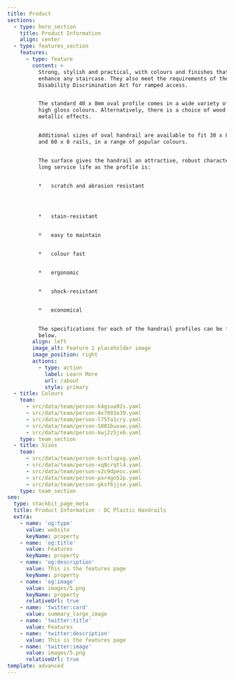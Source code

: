 ```yaml
---
title: Product
sections:
  - type: hero_section
    title: Product Information
    align: center
  - type: features_section
    features:
      - type: feature
        content: >
          Strong, stylish and practical, with colours and finishes that will
          enhance any staircase. They also meet the requirements of the
          Disability Discrimination Act for ramped access.


          The standard 40 x 8mm oval profile comes in a wide variety of matt and
          high gloss colours. Alternatively, there is a choice of wood grain and
          metallic effects.


          Additional sizes of oval handrail are available to fit 30 x 8, 50 x 8
          and 60 x 8 rails, in a range of popular colours.


          The surface gives the handrail an attractive, robust character and a
          long service life as the profile is:


          *   scratch and abrasion resistant




          *   stain-resistant


          *   easy to maintain


          *   colour fast


          *   ergonomic


          *   shock-resistant


          *   economical


          The specifications for each of the handrail profiles can be found
          below.
        align: left
        image_alt: Feature 1 placeholder image
        image_position: right
        actions:
          - type: action
            label: Learn More
            url: /about
            style: primary
  - title: Colours
    team:
      - src/data/team/person-k4gsoa92s.yaml
      - src/data/team/person-4x7001e39.yaml
      - src/data/team/person-l75fa1cry.yaml
      - src/data/team/person-5881buxae.yaml
      - src/data/team/person-kwj2z5jx6.yaml
    type: team_section
  - title: Sizes
    team:
      - src/data/team/person-bcstlupxg.yaml
      - src/data/team/person-xq8crqtl4.yaml
      - src/data/team/person-v2c9dpeoc.yaml
      - src/data/team/person-pxr4gn52p.yaml
      - src/data/team/person-gksf6jjse.yaml
    type: team_section
seo:
  type: stackbit_page_meta
  title: Product Information - DC Plastic Handrails
  extra:
    - name: 'og:type'
      value: website
      keyName: property
    - name: 'og:title'
      value: Features
      keyName: property
    - name: 'og:description'
      value: This is the features page
      keyName: property
    - name: 'og:image'
      value: images/5.png
      keyName: property
      relativeUrl: true
    - name: 'twitter:card'
      value: summary_large_image
    - name: 'twitter:title'
      value: Features
    - name: 'twitter:description'
      value: This is the features page
    - name: 'twitter:image'
      value: images/5.png
      relativeUrl: true
template: advanced
---
```

